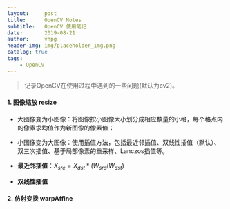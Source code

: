 ```yaml
---
layout:     post
title:      OpenCV Notes
subtitle:   OpenCV 使用笔记
date:       2019-08-21
author:     vhpg
header-img: img/placeholder_img.png
catalog: true
tags:
    - OpenCV
---
```


> 记录OpenCV在使用过程中遇到的一些问题(默认为cv2)。

#### 1. 图像缩放 resize
* 大图像变为小图像：将图像按小图像大小划分成相应数量的小格，每个格点内的像素求均值作为新图像的像素值；
* 小图像变为大图像：使用插值方法，包括最近邻插值、双线性插值（默认）、双三次插值、基于局部像素的重采样、Lanczos插值等。

* **最近邻插值**：$X_{src} = X_{dst} * (W_{src}/W_{dst})$

* **双线性插值**


#### 2. 仿射变换 warpAffine

